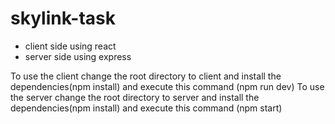 # skylink-task

- client side using react
- server side using express

To use the client change the root directory to client and install the dependencies(npm install) and execute this command (npm run dev)
To use the server change the root directory to server and install the dependencies(npm install) and execute this command (npm start)
